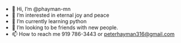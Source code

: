 - 👋 Hi, I’m @phayman-mn
- 👀 I’m interested in eternal joy and peace
- 🌱 I’m currently learning python
- 💞️ I’m looking to be friends with new people.
- 📫 How to reach me 919 786-3443  or peterhayman316@gmail.com

<!---
phayman-mn/phayman-mn is a ✨ special ✨ repository because its `README.md` (this file) appears on your GitHub profile.
You can click the Preview link to take a look at your changes.
--->

